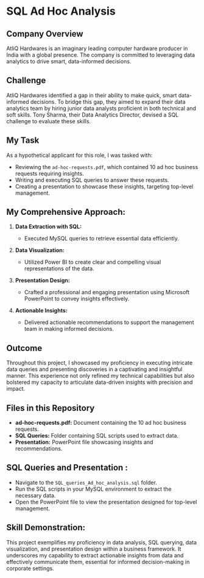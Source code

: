 # SQL Ad Hoc Analysis
## Company Overview
AtliQ Hardwares is an imaginary leading computer hardware producer in India with a global presence. The company is committed to leveraging data analytics to drive smart, data-informed decisions.

## Challenge
AtliQ Hardwares identified a gap in their ability to make quick, smart data-informed decisions. To bridge this gap, they aimed to expand their data analytics team by hiring junior data analysts proficient in both technical and soft skills. Tony Sharma, their Data Analytics Director, devised a SQL challenge to evaluate these skills.

## My Task
As a hypothetical applicant for this role, I was tasked with:
- Reviewing the `ad-hoc-requests.pdf`, which contained 10 ad hoc business requests requiring insights.
- Writing and executing SQL queries to answer these requests.
- Creating a presentation to showcase these insights, targeting top-level management.

## My Comprehensive Approach:
1. **Data Extraction with SQL:**
   - Executed MySQL queries to retrieve essential data efficiently.

2. **Data Visualization:**
   - Utilized Power BI to create clear and compelling visual representations of the data.

3. **Presentation Design:**
   - Crafted a professional and engaging presentation using Microsoft PowerPoint to convey insights effectively.

4. **Actionable Insights:**
   - Delivered actionable recommendations to support the management team in making informed decisions.
  
## Outcome
Throughout this project, I showcased my proficiency in executing intricate data queries and presenting discoveries in a captivating and insightful manner. This experience not only refined my technical capabilities but also bolstered my capacity to articulate data-driven insights with precision and impact.

## Files in this Repository
- **ad-hoc-requests.pdf:** Document containing the 10 ad hoc business requests.
- **SQL Queries:** Folder containing SQL scripts used to extract data.
- **Presentation:** PowerPoint file showcasing insights and recommendations.

## SQL Queries and Presentation :
- Navigate to the `SQL_queries_Ad_hoc_analysis.sql` folder.
- Run the SQL scripts in your MySQL environment to extract the necessary data.
- Open the PowerPoint file to view the presentation designed for top-level management.

## Skill Demonstration:
This project exemplifies my proficiency in data analysis, SQL querying, data visualization, and presentation design within a business framework. It underscores my capability to extract actionable insights from data and effectively communicate them, essential for informed decision-making in corporate settings.










